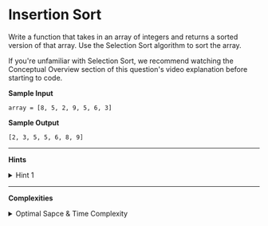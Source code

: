 # Insertion Sort

Write a function that takes in an array of integers and returns a sorted version of that array. Use the Selection Sort algorithm to sort the array.

If you're unfamiliar with Selection Sort, we recommend watching the Conceptual Overview section of this question's video explanation before starting to code.

**Sample Input**
```
array = [8, 5, 2, 9, 5, 6, 3]
```

**Sample Output**
```
[2, 3, 5, 5, 6, 8, 9]
```

---

**Hints**
<details>
    <summary>Hint 1</summary>

    Divide the input array into two subarrays in place. The first
    subarray should be sorted at all times and should start with a
    length of 0, while the second subarray should be unsorted.
    Find the smallest (or largest) element in the unsorted
    subarray and insert it into the sorted subarray with a swap.
    Repeat this process of finding the smallest (or largest)
    element in the unsorted subarray and inserting it in its
    correct position in the sorted subarray with a swap until the
    entire array is sorted.
</details>

---

**Complexities**
<details>
    <summary>Optimal Sapce & Time Complexity</summary>

    Best: O(n^2) time | O(1) space - where n is the length of the input array

    Average: O(n^2) time | O(1) space - where n is the length of the input array

    Worst: O(n^2) time | O(1) space - where n is the length of the input array
</details>